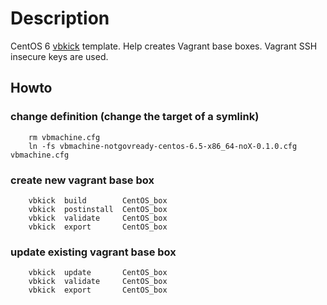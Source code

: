 # Description

CentOS 6 [vbkick](https://github.com/wilas/vbkick) template. Help creates Vagrant base boxes. Vagrant SSH insecure keys are used.

## Howto

### change definition (change the target of a symlink)
```
    rm vbmachine.cfg
    ln -fs vbmachine-notgovready-centos-6.5-x86_64-noX-0.1.0.cfg vbmachine.cfg
```

### create new vagrant base box
```
    vbkick  build        CentOS_box
    vbkick  postinstall  CentOS_box
    vbkick  validate     CentOS_box
    vbkick  export       CentOS_box
```

### update existing vagrant base box
```
    vbkick  update       CentOS_box
    vbkick  validate     CentOS_box
    vbkick  export       CentOS_box
```
